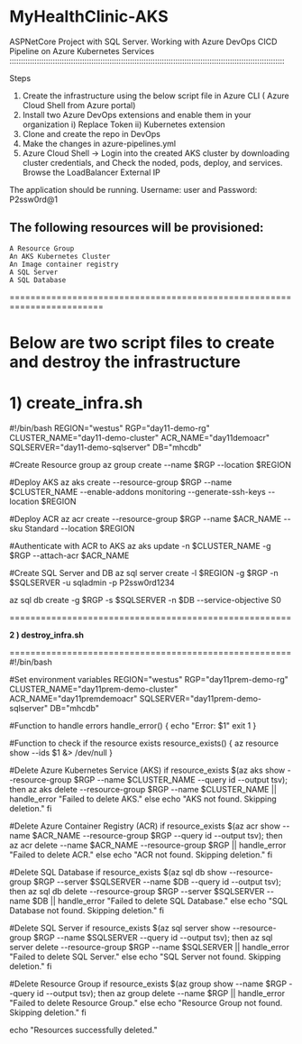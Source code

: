 # MyHealthClinic-AKS
ASPNetCore Project with SQL Server. Working with Azure DevOps CICD Pipeline on Azure Kubernetes Services
:::::::::::::::::::::::::::::::::::::::::::::::::::::::::::::::::::::::::::::::::::::::::::::::::::::::::::::::::::::::::

Steps
  1) Create the infrastructure using the below script file in Azure CLI ( Azure Cloud Shell from Azure portal)
  2) Install two Azure DevOps extensions and enable them in your organization
           i) Replace Token
          ii) Kubernetes extension
  3) Clone and create the repo in DevOps
  4) Make the changes in azure-pipelines.yml
  5) Azure Cloud Shell -> Login into the created AKS cluster by downloading cluster credentials, and Check the noded, pods, deploy, and services. Browse the LoadBalancer External IP

The application should be running. 
Username: user and Password: P2ssw0rd@1


**The following resources will be provisioned:**
------------------------------------------------------
    A Resource Group
    An AKS Kubernetes Cluster
    An Image container registry
    A SQL Server
    A SQL Database

========================================================================

**Below are two script files to create and destroy the infrastructure**
=======================================================================
**1) create_infra.sh**
=======================================================================
#!/bin/bash
REGION="westus"
RGP="day11-demo-rg"
CLUSTER_NAME="day11-demo-cluster"
ACR_NAME="day11demoacr"
SQLSERVER="day11-demo-sqlserver"
DB="mhcdb"

#Create Resource group
az group create --name $RGP --location $REGION

#Deploy AKS
az aks create --resource-group $RGP --name $CLUSTER_NAME --enable-addons monitoring --generate-ssh-keys --location $REGION

#Deploy ACR
az acr create --resource-group $RGP --name $ACR_NAME --sku Standard --location $REGION

#Authenticate with ACR to AKS
az aks update -n $CLUSTER_NAME -g $RGP --attach-acr $ACR_NAME

#Create SQL Server and DB
az sql server create -l $REGION -g $RGP -n $SQLSERVER -u sqladmin -p P2ssw0rd1234

az sql db create -g $RGP -s $SQLSERVER -n $DB --service-objective S0

======================================================

**2 ) destroy_infra.sh**

======================================================
#!/bin/bash

#Set environment variables
REGION="westus"
RGP="day11prem-demo-rg"
CLUSTER_NAME="day11prem-demo-cluster"
ACR_NAME="day11premdemoacr"
SQLSERVER="day11prem-demo-sqlserver"
DB="mhcdb"

#Function to handle errors
handle_error() {
    echo "Error: $1"
    exit 1
}

#Function to check if the resource exists
resource_exists() {
    az resource show --ids $1 &> /dev/null
}

#Delete Azure Kubernetes Service (AKS)
if resource_exists $(az aks show --resource-group $RGP --name $CLUSTER_NAME --query id --output tsv); then
    az aks delete --resource-group $RGP --name $CLUSTER_NAME || handle_error "Failed to delete AKS."
else
    echo "AKS not found. Skipping deletion."
fi

#Delete Azure Container Registry (ACR)
if resource_exists $(az acr show --name $ACR_NAME --resource-group $RGP --query id --output tsv); then
    az acr delete --name $ACR_NAME --resource-group $RGP || handle_error "Failed to delete ACR."
else
    echo "ACR not found. Skipping deletion."
fi

#Delete SQL Database
if resource_exists $(az sql db show --resource-group $RGP --server $SQLSERVER --name $DB --query id --output tsv); then
    az sql db delete --resource-group $RGP --server $SQLSERVER --name $DB || handle_error "Failed to delete SQL Database."
else
    echo "SQL Database not found. Skipping deletion."
fi

#Delete SQL Server
if resource_exists $(az sql server show --resource-group $RGP --name $SQLSERVER --query id --output tsv); then
    az sql server delete --resource-group $RGP --name $SQLSERVER || handle_error "Failed to delete SQL Server."
else
    echo "SQL Server not found. Skipping deletion."
fi

#Delete Resource Group
if resource_exists $(az group show --name $RGP --query id --output tsv); then
    az group delete --name $RGP || handle_error "Failed to delete Resource Group."
else
    echo "Resource Group not found. Skipping deletion."
fi

echo "Resources successfully deleted."
